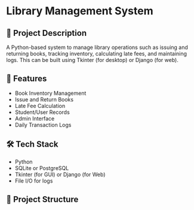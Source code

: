 # Library Management System

## 📌 Project Description
A Python-based system to manage library operations such as issuing and returning books, tracking inventory, calculating late fees, and maintaining logs. This can be built using Tkinter (for desktop) or Django (for web).

## 🚀 Features
- Book Inventory Management
- Issue and Return Books
- Late Fee Calculation
- Student/User Records
- Admin Interface
- Daily Transaction Logs

## 🛠️ Tech Stack
- Python
- SQLite or PostgreSQL
- Tkinter (for GUI) or Django (for Web)
- File I/O for logs

## 📂 Project Structure
